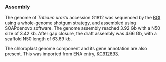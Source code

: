 ### Assembly

The genome of *Triticum urartu* accession G1812 was sequenced by the
[BGI](http://www.genomics.cn/en/index) using a whole-genome shotgum
strategy, and assembled using SOAPdenovo software. The genome assembly
reached 3.92 Gb with a N50 size of 3.42 kb. After gap closure, the draft
assembly was 4.66 Gb, with a scaffold N50 length of 63.69 kb.

The chloroplast genome component and its gene annotation are also
present. This was imported from ENA entry,
[KC912693](http://www.ebi.ac.uk/ena/data/view/KC912693).
